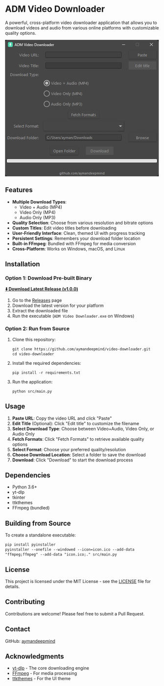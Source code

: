 # ADM Video Downloader

A powerful, cross-platform video downloader application that allows you to download videos and audio from various online platforms with customizable quality options.

![ADM Video Downloader Screenshot](screenshots/app_screenshot.png)

## Features

- **Multiple Download Types**:
  - Video + Audio (MP4)
  - Video Only (MP4)
  - Audio Only (MP3)
- **Quality Selection**: Choose from various resolution and bitrate options
- **Custom Titles**: Edit video titles before downloading
- **User-Friendly Interface**: Clean, themed UI with progress tracking
- **Persistent Settings**: Remembers your download folder location
- **Built-in FFmpeg**: Bundled with FFmpeg for media conversion
- **Cross-Platform**: Works on Windows, macOS, and Linux

## Installation

### Option 1: Download Pre-built Binary

**[⬇️ Download Latest Release (v1.0.0)](https://github.com/aymandeepmind/video-downloader/releases/download/v1.0.0/ADM-Video-Downloader.zip)**

1. Go to the [Releases](https://github.com/aymandeepmind/video-downloader/releases) page
2. Download the latest version for your platform
3. Extract the downloaded file
4. Run the executable (`ADM Video Downloader.exe` on Windows)

### Option 2: Run from Source

1. Clone this repository:
   ```
   git clone https://github.com/aymandeepmind/video-downloader.git
   cd video-downloader
   ```

2. Install the required dependencies:
   ```
   pip install -r requirements.txt
   ```

3. Run the application:
   ```
   python src/main.py
   ```

## Usage

1. **Paste URL**: Copy the video URL and click "Paste"
2. **Edit Title** (Optional): Click "Edit title" to customize the filename
3. **Select Download Type**: Choose between Video+Audio, Video Only, or Audio Only
4. **Fetch Formats**: Click "Fetch Formats" to retrieve available quality options
5. **Select Format**: Choose your preferred quality/resolution
6. **Choose Download Location**: Select a folder to save the download
7. **Download**: Click "Download" to start the download process

## Dependencies

- Python 3.6+
- yt-dlp
- tkinter
- ttkthemes
- FFmpeg (bundled)

## Building from Source

To create a standalone executable:

```
pip install pyinstaller
pyinstaller --onefile --windowed --icon=icon.ico --add-data "ffmpeg;ffmpeg" --add-data "icon.ico;." src/main.py
```

## License

This project is licensed under the MIT License - see the [LICENSE](LICENSE) file for details.

## Contributing

Contributions are welcome! Please feel free to submit a Pull Request.

## Contact

GitHub: [aymandeepmind](https://github.com/aymandeepmind)

## Acknowledgments

- [yt-dlp](https://github.com/yt-dlp/yt-dlp) - The core downloading engine
- [FFmpeg](https://ffmpeg.org/) - For media processing
- [ttkthemes](https://github.com/TkinterEP/ttkthemes) - For the UI theme 
